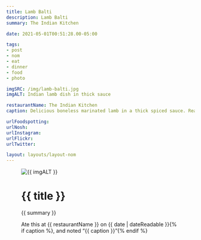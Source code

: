 ```yaml
---
title: Lamb Balti
description: Lamb Balti
summary: The Indian Kitchen

date: 2021-05-01T00:51:28.00-05:00

tags:
- post
- nom
- eat
- dinner
- food
- photo

imgSRC: /img/lamb-balti.jpg
imgALT: Indian lamb dish in thick sauce

restaurantName: The Indian Kitchen
caption: Delicious boneless marinated lamb in a thick spiced sauce. Really good.

urlFoodspotting:
urlNosh: 
urlInstagram: 
urlFlickr:
urlTwitter: 

layout: layouts/layout-nom
---
```

<figure class="nom">
	<img class="u-photo img-border" src="{{ imgSRC }}" alt="{{ imgALT }}">
	<figcaption>
		<h1 class="title p-name">{{ title }}</h1>
		<p class="summary">{{ summary }}</p>
		<p>Ate this at {{ restaurantName }} on <time class="dt-published" datetime="{{ date | dateIso }}">{{ date | dateReadable }}</time>{% if caption %}, and noted <q class="">{{ caption }}</q>{% endif %}
	</figcaption>
</figure>